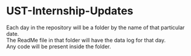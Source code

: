 # UST-Internship-Updates

Each day in the repository will be a folder by the name of that particular date.\
The ReadMe file in that folder will have the data log for that day.\
Any code will be present inside the folder.
